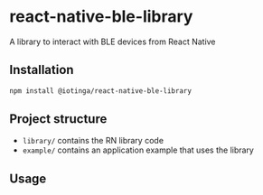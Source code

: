 # react-native-ble-library

A library to interact with BLE devices from React Native

## Installation

```sh
npm install @iotinga/react-native-ble-library
```

## Project structure

- `library/` contains the RN library code
- `example/` contains an application example that uses the library

## Usage

